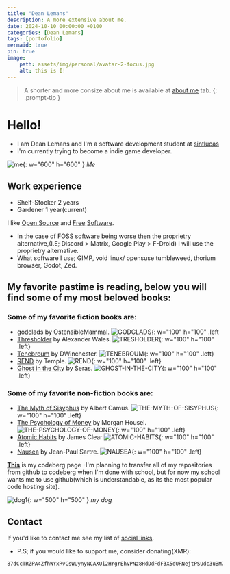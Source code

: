 ```yaml
---
title: "Dean Lemans"
description: A more extensive about me.
date: 2024-10-10 00:00:00 +0100
categories: [Dean Lemans]
tags: [portofolio]
mermaid: true
pin: true
image:
    path: assets/img/personal/avatar-2-focus.jpg
    alt: this is I!
---
```

>A shorter and more consize about me is available at [about me](https://deanlemans.github.io/about-me/) tab.
{: .prompt-tip }

# Hello!
- I am Dean Lemans and I'm a software development student at [sintlucas](https://www.sintlucas.nl/)
- I'm currently trying to become a indie game developer.

![me](/assets/img/personal/avatar-2.jpg){: w="600" h="600" }
_Me_

## Work experience
- Shelf-Stocker 2 years
- Gardener 1 year(current)


I like [Open Source](https://opensource.org/osd) and [Free](https://writefreesoftware.org/learn) [Software](https://www.gnu.org/philosophy/free-sw.en.html).
- In the case of FOSS software being worse then the proprietry alternative,(I.E; Discord > Matrix, Google Play > F-Droid) I will use the proprietry alternative.
- What software I use; GIMP, void linux/ opensuse tumbleweed, thorium browser, Godot, Zed.

## My favorite pastime is reading, below you will find some of my most beloved books:

### Some of my favorite fiction books are:

- [godclads](https://www.royalroad.com/fiction/59663/godclads) by OstensibleMammal.
![GODCLADS](/assets/img/post/GODCLADS.jpg){: w="100" h="100" .left
- [Thresholder](https://www.royalroad.com/fiction/60396/thresholder) by Alexander Wales.
![TRESHOLDER](/assets/img/post/TRESHOLDER.jpg){: w="100" h="100" .left}
- [Tenebroum](https://www.royalroad.com/fiction/58643/tenebroum-book-1-stubbed) by DWinchester.
![TENEBROUM](/assets/img/post/TENEBROUM.jpg){: w="100" h="100" .left}
- [REND](https://www.royalroad.com/fiction/32615/rend) by Temple.
![REND](/assets/img/post/REND.jpg){: w="100" h="100" .left}
- [Ghost in the City](https://www.royalroad.com/fiction/62125/ghost-in-the-city-cyberpunk-gamer-si) by Seras.
![GHOST-IN-THE-CITY](/assets/img/post/GHOST-IN-THE-CITY.jpg){: w="100" h="100" .left}

### Some of my favorite non-fiction books are:

- [The Myth of Sisyphus](https://www.goodreads.com/book/show/91950.The_Myth_of_Sisyphus) by Albert Camus.
![THE-MYTH-OF-SISYPHUS](/assets/img/post/THE-MYTH-OF-SISYPHUS.jpg){: w="100" h="100" .left}
- [The Psychology of Money](https://www.goodreads.com/book/show/41881472-the-psychology-of-money) by Morgan Housel.
![THE-PSYCHOLOGY-OF-MONEY](/assets/img/post/THE-PSYCHOLOGY-OF-MONEY.jpg){: w="100" h="100" .left}
- [Atomic Habits](https://www.goodreads.com/book/show/40121378-atomic-habits) by James Clear
![ATOMIC-HABITS](/assets/img/post/ATOMIC-HABITS.jpg){: w="100" h="100" .left}
- [Nausea](https://www.goodreads.com/book/show/298275.Nausea) by Jean-Paul Sartre.
![NAUSEA](/assets/img/post/NAUSEA.JPG){: w="100" h="100" .left}



[**This**](https://codeberg.org/deanlemans) is my codeberg page
-I'm planning to transfer all of my repositories from github to codeberg when I'm done with school, but for now my school wants me to use github(which is understandable, as its the most popular code hosting site).

![dog1](assets/img/personal/dog1.jpg){: w="500" h="500" }
_my dog_

## Contact

If you'd like to contact me see my list of [social links](https://linksta.cc/@Dean).


- P.S; if you would like to support me, consider donating(XMR): 
```
87dCcTRZPA4ZfhWYxRvCsWUynyNCAXUi2HrgrEhVPNz8HdDdFdF3X5dURNejtPSUdc3uBMZpri5D4PJqJwacXDa1AYahHQ5
```